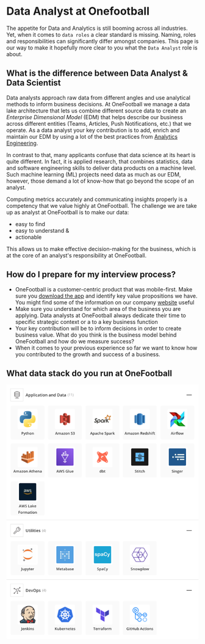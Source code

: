 # Data Analyst at Onefootball

The appetite for Data and Analytics is still booming across all industries. Yet, when it comes to `data roles` a clear standard is missing. Naming, roles and responsibilities can significantly differ amongst companies. This page is our way to make it hopefully more clear to you what the `Data Analyst` role is about.

## What is the difference between Data Analyst & Data Scientist

Data analysts approach raw data from different angles and use analytical methods to inform business decisions. At OneFootball we manage a data lake architecture that lets us combine different source data to create an *Enterprise Dimensional Model* (EDM) that helps describe our business across different entities (Teams, Articles, Push Notifications, etc.) that we operate. As a data analyst your key contribution is to add, enrich and maintain our EDM by using a lot of the best practices from [Analytics Engineering](https://blog.getdbt.com/building-a-mature-analytics-workflow/).

In contrast to that, many applicants confuse that data science at its heart is quite different. In fact, it is applied research, that combines statistics, data and software engineering skills to deliver data products on a machine level. Such machine learning (ML) projects need data as much as our EDM, however, those demand a lot of know-how that go beyond the scope of an analyst.

Computing metrics accurately and communicating insights properly is a competency that we value highly at OneFootball. The challenge we are take up as analyst at OneFootball is to make our data:

* easy to find
* easy to understand &
* actionable

This allows us to make effective decision-making for the business, which is at the core of an analyst's responsibility at OneFootball. 

## How do I prepare for my interview process?

* OneFootball is a customer-centric product that was mobile-first. Make sure you [download the app](https://app.adjust.com/w5wy2cu_c6h01fk?campaign=data-analyst) and identify key value propositions we have. You might find some of the information on our company [website](https://company.onefootball.com/about) useful
* Make sure you understand for which area of the business you are applying. Data analysts at OneFootball always dedicate their time to specific strategic context or a to a key business function
* Your key contribution will be to inform decisions in order to create business value. What do you think is the business model behind OneFootball and how do we measure success? 
* When it comes to your previous experience so far we want to know how you contributed to the growth and success of a business.

## What data stack do you run at OneFootball

[![DataStack](img/data-insights-stackshare.png)](https://stackshare.io/onefootball/data-and-insights#stack)
